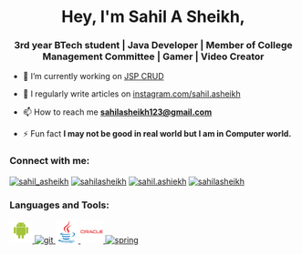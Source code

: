 <h1 align="center">Hey, I'm Sahil A Sheikh,</h1>
<h3 align="center">3rd year BTech student | Java Developer | Member of College Management Committee | Gamer | Video Creator</h3>

- 🔭 I’m currently working on [JSP CRUD](https://github.com/sahilasheikh/JSP-CRUD)

- 📝 I regularly write articles on [instagram.com/sahil.asheikh](instagram.com/sahil.asheikh)

- 📫 How to reach me **sahilasheikh123@gmail.com**

- ⚡ Fun fact **I may not be good in real world but I am in Computer world.**

<h3 align="left">Connect with me:</h3>
<p align="left">
<a href="https://twitter.com/sahil_asheikh" target="blank"><img align="center" src="https://cdn.jsdelivr.net/npm/simple-icons@3.0.1/icons/twitter.svg" alt="sahil_asheikh" height="30" width="40" /></a>
<a href="https://linkedin.com/in/sahilasheikh" target="blank"><img align="center" src="https://cdn.jsdelivr.net/npm/simple-icons@3.0.1/icons/linkedin.svg" alt="sahilasheikh" height="30" width="40" /></a>
<a href="https://instagram.com/sahil.ashiekh" target="blank"><img align="center" src="https://cdn.jsdelivr.net/npm/simple-icons@3.0.1/icons/instagram.svg" alt="sahil.ashiekh" height="30" width="40" /></a>
<a href="https://www.hackerrank.com/sahilasheikh" target="blank"><img align="center" src="https://cdn.jsdelivr.net/npm/simple-icons@3.0.1/icons/hackerrank.svg" alt="sahilasheikh" height="30" width="40" /></a>
</p>

<h3 align="left">Languages and Tools:</h3>
<p align="left"> <a href="https://developer.android.com" target="_blank"> <img src="https://raw.githubusercontent.com/devicons/devicon/master/icons/android/android-original-wordmark.svg" alt="android" width="40" height="40"/> </a> <a href="https://git-scm.com/" target="_blank"> <img src="https://www.vectorlogo.zone/logos/git-scm/git-scm-icon.svg" alt="git" width="40" height="40"/> </a> <a href="https://www.java.com" target="_blank"> <img src="https://raw.githubusercontent.com/devicons/devicon/master/icons/java/java-original.svg" alt="java" width="40" height="40"/> </a> <a href="https://www.oracle.com/" target="_blank"> <img src="https://raw.githubusercontent.com/devicons/devicon/master/icons/oracle/oracle-original.svg" alt="oracle" width="40" height="40"/> </a> <a href="https://spring.io/" target="_blank"> <img src="https://www.vectorlogo.zone/logos/springio/springio-icon.svg" alt="spring" width="40" height="40"/> </a> </p>
